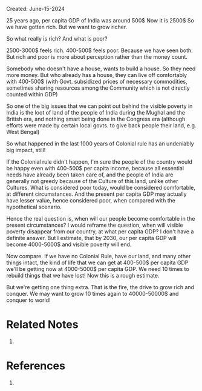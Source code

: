 Created: June-15-2024

25 years ago, per capita GDP of India was around 500$ Now it is 2500$ So we have gotten rich. But we want to grow richer.

So what really is rich? And what is poor?

2500-3000$ feels rich. 400-500$ feels poor. Because we have seen both. But rich and poor is more about perception rather than the money count.

Somebody who doesn't have a house, wants to build a house. So they need more money. But who already has a house, they can live off comfortably with 400-500$ (with Govt. subsidized prices of necessary commodities, sometimes sharing resources among the Community which is not directly counted within GDP)

So one of the big issues that we can point out behind the visible poverty in India is the loot of land of the people of India during the Mughal and the British era, and nothing smart being done in the Congress era (although efforts were made by certain local govts. to give back people their land, e.g. West Bengal)

So what happened in the last 1000 years of Colonial rule has an undeniably big impact, still!

If the Colonial rule didn't happen, I'm sure the people of the country would be happy even with 400-500$ per capita income, because all essential needs have already been taken care of, and the people of India are generally not greedy because of the Culture of this land, unlike other Cultures. What is considered poor today, would be considered comfortable, at different circumstances. And the present per capita GDP may actually have lesser value, hence considered poor, when compared with the hypothetical scenario.

Hence the real question is, when will our people become comfortable in the present circumstances? I would reframe the question, when will visible poverty disappear from our country, at what per capita GDP? I don't have a definite answer. But I estimate, that by 2030, our per capita GDP will become 4000-5000$ and visible poverty will end.

Now compare. If we have no Colonial Rule, have our land, and many other things intact, the kind of life that we can get at 400-500$ per capita GDP we'll be getting now at 4000-5000$ per capita GDP. We need 10 times to rebuild things that we have lost! Now this is a rough estimate.

But we're getting one thing extra. That is the fire, the drive to grow rich and conquer. We may want to grow 10 times again to 40000-50000$ and conquer to world!

# Related Notes

1. 
# References

1. 
